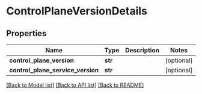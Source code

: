 # ControlPlaneVersionDetails

## Properties
Name | Type | Description | Notes
------------ | ------------- | ------------- | -------------
**control_plane_version** | **str** |  | [optional] 
**control_plane_service_version** | **str** |  | [optional] 

[[Back to Model list]](../README.md#documentation-for-models) [[Back to API list]](../README.md#documentation-for-api-endpoints) [[Back to README]](../README.md)


